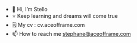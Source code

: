 - 👋 Hi, I’m Stello
- ⭐ Keep learning and dreams will come true
- 🗒️ My cv : cv.aceofframe.com
- 📫 How to reach me stephane@aceofframe.com
<!---
StelloCorp/StelloCorp is a ✨ special ✨ repository because its `README.md` (this file) appears on your GitHub profile.
You can click the Preview link to take a look at your changes.
--->
